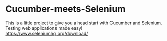 # Cucumber-meets-Selenium
This is a little project to give you a head start with Cucumber and Selenium. Testing web applications made easy!
https://www.seleniumhq.org/download/
